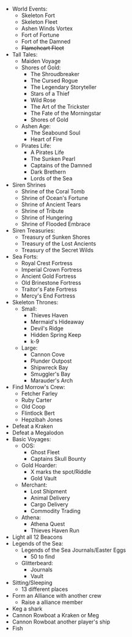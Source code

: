 
- World Events:
    - Skeleton Fort
    - Skeleton Fleet
    - Ashen Winds Vortex
    - Fort of Fortune
    - Fort of the Damned
    - ~~Flameheart Fleet~~
- Tall Tales:
    - Maiden Voyage
    - Shores of Gold:
        - The Shroudbreaker
        - The Cursed Rogue
        - The Legendary Storyteller
        - Stars of a Thief
        - Wild Rose
        - The Art of the Trickster
        - The Fate of the Morningstar
        - Shores of Gold
    - Ashen Age:
        - The Seabound Soul
        - Heart of Fire
    - Pirates Life:
        - A Pirates Life
        - The Sunken Pearl
        - Captains of the Damned
        - Dark Brethern
        - Lords of the Sea
- Siren Shrines
    - Shrine of the Coral Tomb
    - Shrine of Ocean's Fortune
    - Shrine of Ancient Tears 
    - Shrine of Tribute
    - Shrine of Hungering
    - Shrine of Flooded Embrace
- Siren Treasuries:
    - Treasury of Sunken Shores
    - Treasury of the Lost Ancients
    - Treasury of the Secret Wilds
- Sea Forts:
    - Royal Crest Fortress
    - Imperial Crown Fortress
    - Ancient Gold Fortress
    - Old Brinestone Fortress
    - Traitor's Fate Fortress
    - Mercy's End Fortress
- Skeleton Thrones:
    - Small:
        - Thieves Haven
        - Mermaid's Hideaway
        - Devil's Ridge
        - Hidden Spring Keep
        - k-9
    - Large:
        - Cannon Cove
        - Plunder Outpost
        - Shipwreck Bay
        - Smuggler's Bay
        - Marauder's Arch
- Find Morrow's Crew:
    - Fetcher Farley
    - Ruby Carter
    - Old Coop
    - Flintlock Bert
    - Hepzibah Jones
- Defeat a Kraken
- Defeat a Megalodon 
- Basic Voyages:
    - OOS:
        - Ghost Fleet
        - Captains Skull Bounty
    - Gold Hoarder:
        - X marks the spot/Riddle
        - Gold Vault
    - Merchant:
        - Lost Shipment 
        - Animal Delivery
        - Cargo Delivery
        - Commodity Trading
    - Athena:
        - Athena Quest
        - Thieves Haven Run
- Light all 12 Beacons 
- Legends of the Sea:
    - Legends of the Sea Journals/Easter Eggs
        - 50 to find
    - Glitterbeard:
        - Journals
        - Vault
- Sitting/Sleeping
    - 13 different places
- Form an Alliance with another crew
    - Raise a alliance member
- Keg a shark
- Cannon Rowboat a Kraken or Meg
- Cannon Rowboat another player's ship
- Fish
